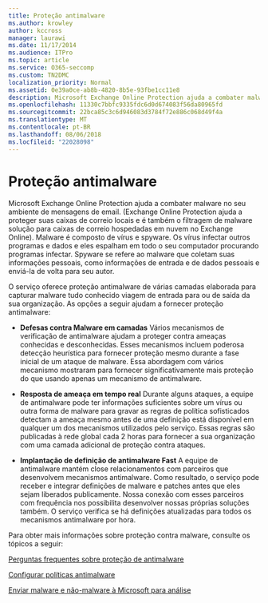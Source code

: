 ```yaml
---
title: Proteção antimalware
ms.author: krowley
author: kccross
manager: laurawi
ms.date: 11/17/2014
ms.audience: ITPro
ms.topic: article
ms.service: O365-seccomp
ms.custom: TN2DMC
localization_priority: Normal
ms.assetid: 0e39a0ce-ab8b-4820-8b5e-93fbe1cc11e8
description: Microsoft Exchange Online Protection ajuda a combater malware no seu ambiente de mensagens de email. Malware é composto de vírus e spyware. Os vírus infectar outros programas e dados e eles espalham em todo o seu computador procurando programas infectar. Spyware se refere ao malware que coletam suas informações pessoais, como informações de entrada e de dados pessoais e enviá-la de volta para seu autor.
ms.openlocfilehash: 11330c7bbfc9335fdc6d0d674083f56da80965fd
ms.sourcegitcommit: 22bca85c3c6d946083d3784f72e886c068d49f4a
ms.translationtype: MT
ms.contentlocale: pt-BR
ms.lasthandoff: 08/06/2018
ms.locfileid: "22028098"
---
```

# <a name="anti-malware-protection"></a>Proteção antimalware

Microsoft Exchange Online Protection ajuda a combater malware no seu ambiente de mensagens de email. (Exchange Online Protection ajuda a proteger suas caixas de correio locais e é também o filtragem de malware solução para caixas de correio hospedadas em nuvem no Exchange Online). Malware é composto de vírus e spyware. Os vírus infectar outros programas e dados e eles espalham em todo o seu computador procurando programas infectar. Spyware se refere ao malware que coletam suas informações pessoais, como informações de entrada e de dados pessoais e enviá-la de volta para seu autor. 
  
O serviço oferece proteção antimalware de várias camadas elaborada para capturar malware tudo conhecido viagem de entrada para ou de saída da sua organização. As opções a seguir ajudam a fornecer proteção antimalware:
  
- **Defesas contra Malware em camadas** Vários mecanismos de verificação de antimalware ajudam a proteger contra ameaças conhecidas e desconhecidas. Esses mecanismos incluem poderosa detecção heurística para fornecer proteção mesmo durante a fase inicial de um ataque de malware. Essa abordagem com vários mecanismo mostraram para fornecer significativamente mais proteção do que usando apenas um mecanismo de antimalware. 
    
- **Resposta de ameaça em tempo real** Durante alguns ataques, a equipe de antimalware pode ter informações suficientes sobre um vírus ou outra forma de malware para gravar as regras de política sofisticados detectam a ameaça mesmo antes de uma definição está disponível em qualquer um dos mecanismos utilizados pelo serviço. Essas regras são publicadas à rede global cada 2 horas para fornecer a sua organização com uma camada adicional de proteção contra ataques. 
    
- **Implantação de definição de antimalware Fast** A equipe de antimalware mantém close relacionamentos com parceiros que desenvolvem mecanismos antimalware. Como resultado, o serviço pode receber e integrar definições de malware e patches antes que eles sejam liberados publicamente. Nossa conexão com esses parceiros com frequência nos possibilita desenvolver nossas próprias soluções também. O serviço verifica se há definições atualizadas para todos os mecanismos antimalware por hora. 
    
Para obter mais informações sobre proteção contra malware, consulte os tópicos a seguir: 
  
[Perguntas frequentes sobre proteção de antimalware](anti-malware-protection-faq-eop.md)
  
[Configurar políticas antimalware](configure-anti-malware-policies.md)
  
[Enviar malware e não-malware à Microsoft para análise](submitting-malware-and-non-malware-to-microsoft-for-analysis.md)
  


